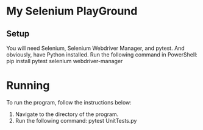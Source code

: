 # My Selenium PlayGround

## Setup

You will need Selenium, Selenium Webdriver Manager, and pytest. And obviously, have Python installed. Run the following command in PowerShell: pip install pytest selenium webdriver-manager

# Running

To run the program, follow the instructions below:

1. Navigate to the directory of the program.
2. Run the following command: pytest UnitTests.py